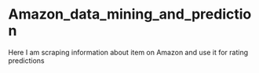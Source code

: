 # Amazon_data_mining_and_prediction
Here I am scraping information about item on Amazon and use it for rating predictions
